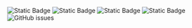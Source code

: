 ![Static Badge](https://img.shields.io/badge/blacklists-61-000000) ![Static Badge](https://img.shields.io/badge/blacklisted-2948931-cc0000) ![Static Badge](https://img.shields.io/badge/whitelisted-2254-00CC00) ![Static Badge](https://img.shields.io/badge/streaming_blacklist-28107-000000) ![GitHub issues](https://img.shields.io/github/issues/fabriziosalmi/blacklists)
